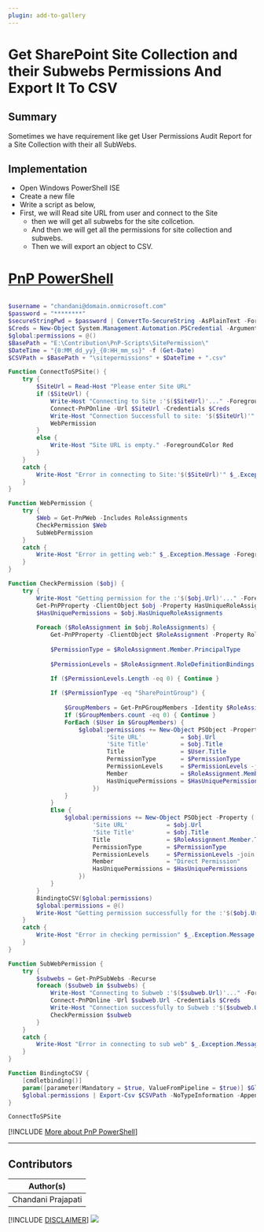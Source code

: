```yaml
---
plugin: add-to-gallery
---
```


# Get SharePoint Site Collection and their Subwebs Permissions And Export It To CSV

## Summary

Sometimes we have requirement like get User Permissions Audit Report for a Site Collection with their all SubWebs.

## Implementation

- Open Windows PowerShell ISE
- Create a new file
- Write a script as below,
- First, we will Read site URL from user and connect to the Site
	- then we will get all subwebs for the site collcetion.
    - And then we will get all the permissions for site collection and subwebs.
    - Then we will export an object to CSV.
 
# [PnP PowerShell](#tab/pnpps)
```powershell

$username = "chandani@domain.onmicrosoft.com"
$password = "********"
$secureStringPwd = $password | ConvertTo-SecureString -AsPlainText -Force 
$Creds = New-Object System.Management.Automation.PSCredential -ArgumentList $username, $secureStringPwd
$global:permissions = @()
$BasePath = "E:\Contribution\PnP-Scripts\SitePermission\"
$DateTime = "{0:MM_dd_yy}_{0:HH_mm_ss}" -f (Get-Date)
$CSVPath = $BasePath + "\sitepermissions" + $DateTime + ".csv"

Function ConnectToSPSite() {
    try {
        $SiteUrl = Read-Host "Please enter Site URL"
        if ($SiteUrl) {
            Write-Host "Connecting to Site :'$($SiteUrl)'..." -ForegroundColor Yellow  
            Connect-PnPOnline -Url $SiteUrl -Credentials $Creds
            Write-Host "Connection Successfull to site: '$($SiteUrl)'" -ForegroundColor Green              
            WebPermission
        }
        else {
            Write-Host "Site URL is empty." -ForegroundColor Red
        }
    }
    catch {
        Write-Host "Error in connecting to Site:'$($SiteUrl)'" $_.Exception.Message -ForegroundColor Red               
    } 
}

Function WebPermission {
    try {
        $Web = Get-PnPWeb -Includes RoleAssignments
        CheckPermission $Web    
        SubWebPermission        
    }
    catch {
        Write-Host "Error in getting web:" $_.Exception.Message -ForegroundColor Red               
    } 
}

Function CheckPermission ($obj) {
    try {
        Write-Host "Getting permission for the :'$($obj.Url)'..." -ForegroundColor Yellow
        Get-PnPProperty -ClientObject $obj -Property HasUniqueRoleAssignments, RoleAssignments      
        $HasUniquePermissions = $obj.HasUniqueRoleAssignments
   
        Foreach ($RoleAssignment in $obj.RoleAssignments) {                
            Get-PnPProperty -ClientObject $RoleAssignment -Property RoleDefinitionBindings, Member
                  
            $PermissionType = $RoleAssignment.Member.PrincipalType
                     
            $PermissionLevels = $RoleAssignment.RoleDefinitionBindings | Select -ExpandProperty Name
                
            If ($PermissionLevels.Length -eq 0) { Continue } 

            If ($PermissionType -eq "SharePointGroup") {
                    
                $GroupMembers = Get-PnPGroupMembers -Identity $RoleAssignment.Member.LoginName                                  
                If ($GroupMembers.count -eq 0) { Continue }
                ForEach ($User in $GroupMembers) {
                    $global:permissions += New-Object PSObject -Property ([ordered]@{
                            'Site URL'           = $obj.Url
                            'Site Title'         = $obj.Title
                            Title                = $User.Title 
                            PermissionType       = $PermissionType
                            PermissionLevels     = $PermissionLevels -join ","
                            Member               = $RoleAssignment.Member.Title     
                            HasUniquePermissions = $HasUniquePermissions                                     
                        })  
                }
            }                        
            Else {                                        
                $global:permissions += New-Object PSObject -Property ([ordered]@{
                        'Site URL'           = $obj.Url
                        'Site Title'         = $obj.Title
                        Title                = $RoleAssignment.Member.Title 
                        PermissionType       = $PermissionType
                        PermissionLevels     = $PermissionLevels -join ","
                        Member               = "Direct Permission"      
                        HasUniquePermissions = $HasUniquePermissions                             
                    })  
            }                            
        }                                  
        BindingtoCSV($global:permissions)
        $global:permissions = @()
        Write-Host "Getting permission successfully for the :'$($obj.Url)'..." -ForegroundColor Green
    }
    catch {
        Write-Host "Error in checking permission" $_.Exception.Message -ForegroundColor Red               
    } 
}

Function SubWebPermission {
    try {    
        $subwebs = Get-PnPSubWebs -Recurse  
        foreach ($subweb in $subwebs) { 
            Write-Host "Connecting to Subweb :'$($subweb.Url)'..." -ForegroundColor Yellow
            Connect-PnPOnline -Url $subweb.Url -Credentials $Creds
            Write-Host "Connection successfully to Subweb :'$($subweb.Url)'..." -ForegroundColor Green
            CheckPermission $subweb
        } 
    }
    catch {
        Write-Host "Error in connecting to sub web" $_.Exception.Message -ForegroundColor Red               
    } 
}

Function BindingtoCSV {
    [cmdletbinding()]
    param([parameter(Mandatory = $true, ValueFromPipeline = $true)] $Global)       
    $global:permissions | Export-Csv $CSVPath -NoTypeInformation -Append            
}

ConnectToSPSite

```
[!INCLUDE [More about PnP PowerShell](../../docfx/includes/MORE-PNPPS.md)]
***


## Contributors

| Author(s) |
|-----------|
| Chandani Prajapati |

[!INCLUDE [DISCLAIMER](../../docfx/includes/DISCLAIMER.md)]
<img src="https://pnptelemetry.azurewebsites.net/script-samples/scripts/spo-export-sitecollection-permission-with-subwebs" aria-hidden="true" />
